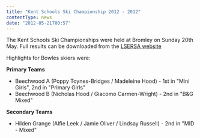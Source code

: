 ```yaml
---
title: "Kent Schools Ski Championship 2012 - 2012"
contentType: news
date: "2012-05-21T00:57"
---
```


The Kent Schools Ski Championships were held at Bromley on Sunday 20th May. Full results can be downloaded from the [LSERSA website](http://www.lsersa.org/races/2012/raks/index.html)

Highlights for Bowles skiers were:

**Primary Teams**
* Beechwood A (Poppy Toynes-Bridges / Madeleine Hood) - 1st in "Mini Girls", 2nd in "Primary Girls"
* Beechwood B (Nicholas Hood / Giacomo Carmen-Wright) - 2nd in "B&G Mixed"

**Secondary Teams**
* Hilden Grange (Alfie Leek / Jamie Oliver / Lindsay Russell) - 2nd in "MID - Mixed"
